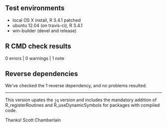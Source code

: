 ## Test environments

* local OS X install, R 3.4.1 patched
* ubuntu 12.04 (on travis-ci), R 3.4.1
* win-builder (devel and release)

## R CMD check results

0 errors | 0 warnings | 1 note

## Reverse dependencies

We've checked the 1 reverse dependency, and no problems resulted.

---

This version upates the `jq` version and includes the mandatory 
addition of R_registerRoutines and R_useDynamicSymbols for 
packages with compiled code.

Thanks!
Scott Chamberlain
